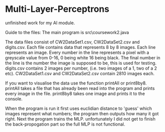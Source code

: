 # Multi-Layer-Perceptrons
unfinished work for my AI module. 

Guide to the files:
The main program is src\coursework2.java

The data files consist of CW2DataSet1.csv, CW2DataSet2.csv and digits.csv.
Each file contains data that represents 8 by 8 images. Each line represents an image. Every number in the line represents a pixel with a greyscale value from 0-16, 0 being white 16 being black. The final number in the line is the number the image is supposed to be, this is used for testing. 
digits.csv contains 2 images per number, (i.e. two images of a 1, two of a 2 etc).
CW2DataSet1.csv and CW2DataSet2.csv contain 2810 images each. 

If you want to visualise the data use the function printAll or print8by8. 
printAll takes a file that has already been read into the program and prints every image in the file. 
print8by8 takes one image and prints it to the console. 

When the program is run it first uses euclidian distance to 'guess' which images represent what numbers; the program then outputs how many it got right.
Next the program trains the MLP. unfortunately I did not get to finish the back-propogation part so the full MLP is not functional. 
